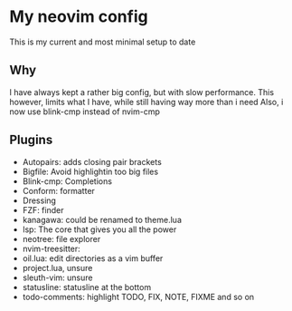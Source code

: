 # My neovim config

This is my current and most minimal setup to date

## Why

I have always kept a rather big config, but with slow performance.
This however, limits what I have, while still having way more than i need
Also, i now use blink-cmp instead of nvim-cmp

## Plugins

* Autopairs: adds closing pair brackets
* Bigfile: Avoid highlightin too big files
* Blink-cmp: Completions
* Conform: formatter
* Dressing
* FZF: finder
* kanagawa: could be renamed to theme.lua
* lsp: The core that gives you all the power
* neotree: file explorer 
* nvim-treesitter:
* oil.lua: edit directories as a vim buffer
* project.lua, unsure
* sleuth-vim: unsure
* statusline: statusline at the bottom
* todo-comments: highlight TODO, FIX, NOTE, FIXME and so on
